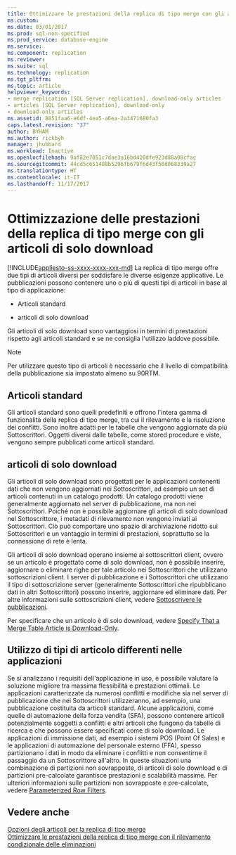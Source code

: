 ```yaml
---
title: Ottimizzare le prestazioni della replica di tipo merge con gli articoli di solo download | Microsoft Docs
ms.custom: 
ms.date: 03/01/2017
ms.prod: sql-non-specified
ms.prod_service: database-engine
ms.service: 
ms.component: replication
ms.reviewer: 
ms.suite: sql
ms.technology: replication
ms.tgt_pltfrm: 
ms.topic: article
helpviewer_keywords:
- merge replication [SQL Server replication], download-only articles
- articles [SQL Server replication], download-only
- download-only articles
ms.assetid: 8851faa6-e6df-4ea5-a6ea-2a3471680fa3
caps.latest.revision: "37"
author: BYHAM
ms.author: rickbyh
manager: jhubbard
ms.workload: Inactive
ms.openlocfilehash: 9af82e7051c7dae3a16bd420dfe923d88a08cfac
ms.sourcegitcommit: 44cd5c651488b5296fb679f6d43f50d068339a27
ms.translationtype: HT
ms.contentlocale: it-IT
ms.lasthandoff: 11/17/2017
---
```

# <a name="optimize-merge-replication-performance-with-download-only-articles"></a>Ottimizzazione delle prestazioni della replica di tipo merge con gli articoli di solo download
[!INCLUDE[appliesto-ss-xxxx-xxxx-xxx-md](../../../includes/appliesto-ss-xxxx-xxxx-xxx-md.md)] La replica di tipo merge offre due tipi di articoli diversi per soddisfare le diverse esigenze applicative. Le pubblicazioni possono contenere uno o più di questi tipi di articoli in base al tipo di applicazione:  
  
-   Articoli standard  
  
-   articoli di solo download  
  
 Gli articoli di solo download sono vantaggiosi in termini di prestazioni rispetto agli articoli standard e se ne consiglia l'utilizzo laddove possibile.  
  
> [!NOTE]  
>  Per utilizzare questo tipo di articoli è necessario che il livello di compatibilità della pubblicazione sia impostato almeno su 90RTM.  
  
## <a name="standard-articles"></a>Articoli standard  
 Gli articoli standard sono quelli predefiniti e offrono l'intera gamma di funzionalità della replica di tipo merge, tra cui il rilevamento e la risoluzione dei conflitti. Sono inoltre adatti per le tabelle che vengono aggiornate da più Sottoscrittori. Oggetti diversi dalle tabelle, come stored procedure e viste, vengono sempre pubblicati come articoli standard.  
  
## <a name="download-only-articles"></a>articoli di solo download  
 Gli articoli di solo download sono progettati per le applicazioni contenenti dati che non vengono aggiornati nei Sottoscrittori, ad esempio un set di articoli contenuti in un catalogo prodotti. Un catalogo prodotti viene generalmente aggiornato nel server di pubblicazione, ma non nei Sottoscrittori. Poiché non è possibile aggiornare gli articoli di solo download nel Sottoscrittore, i metadati di rilevamento non vengono inviati ai Sottoscrittori. Ciò può comportare uno spazio di archiviazione ridotto sui Sottoscrittori e un vantaggio in termini di prestazioni, soprattutto se la connessione di rete è lenta.  
  
 Gli articoli di solo download operano insieme ai sottoscrittori client, ovvero se un articolo è progettato come di solo download, non è possibile inserire, aggiornare o eliminare righe per tale articolo nei Sottoscrittori che utilizzano sottoscrizioni client. I server di pubblicazione e i Sottoscrittori che utilizzano il tipo di sottoscrizione server (generalmente Sottoscrittori che ripubblicano dati in altri Sottoscrittori) possono inserire, aggiornare ed eliminare dati. Per altre informazioni sulle sottoscrizioni client, vedere [Sottoscrivere le pubblicazioni](../../../relational-databases/replication/subscribe-to-publications.md).  
  
 Per specificare che un articolo è di solo download, vedere [Specify That a Merge Table Article is Download-Only](../../../relational-databases/replication/publish/specify-that-a-merge-table-article-is-download-only.md).  
  
## <a name="using-different-article-types-in-your-applications"></a>Utilizzo di tipi di articolo differenti nelle applicazioni  
 Se si analizzano i requisiti dell'applicazione in uso, è possibile valutare la soluzione migliore tra massima flessibilità e prestazioni ottimali. Le applicazioni caratterizzate da numerosi conflitti e modifiche sia nel server di pubblicazione che nei Sottoscrittori utilizzeranno, ad esempio, una pubblicazione costituita da articoli standard. Alcune applicazioni, come quelle di automazione della forza vendita (SFA), possono contenere articoli potenzialmente soggetti a conflitti e altri articoli che fungono da tabelle di ricerca e che possono essere specificati come di solo download. Le applicazioni di immissione dati, ad esempio i sistemi POS (Point Of Sales) e le applicazioni di automazione del personale esterno (FFA), spesso partizionano i dati in modo da eliminare i conflitti e non consentirne il passaggio da un Sottoscrittore all'altro. In queste situazioni una combinazione di partizioni non sovrapposte, di articoli di solo download e di partizioni pre-calcolate garantisce prestazioni e scalabilità massime. Per ulteriori informazioni sulle partizioni non sovrapposte e pre-calcolate, vedere [Parameterized Row Filters](../../../relational-databases/replication/merge/parameterized-filters-parameterized-row-filters.md).  
  
## <a name="see-also"></a>Vedere anche  
 [Opzioni degli articoli per la replica di tipo merge](../../../relational-databases/replication/merge/article-options-for-merge-replication.md)   
 [Ottimizzare le prestazioni della replica di tipo merge con il rilevamento condizionale delle eliminazioni](../../../relational-databases/replication/merge/optimize-merge-replication-performance-with-conditional-delete-tracking.md)  
  
  
